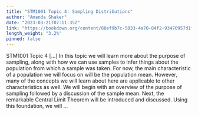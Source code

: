 ```yaml
---
title: "STM1001 Topic 4: Sampling Distributions"
author: "Amanda Shaker"
date: "2023-03-21T07:11:35Z"
link: "https://bookdown.org/content/88ef9b7c-5833-4a70-84f2-93470957d1f9/"
length_weight: "3.2%"
pinned: false
---
```


STM1001 Topic 4 [...] In this topic we will learn more about the purpose of sampling, along with how we can use samples to infer things about the population from which a sample was taken. For now, the main characteristic of a population we will focus on will be the population mean. However, many of the concepts we will learn about here are applicable to other characteristics as well. We will begin with an overview of the purpose of sampling followed by a discussion of the sample mean. Next, the remarkable Central Limit Theorem will be introduced and discussed. Using this foundation, we will ...
